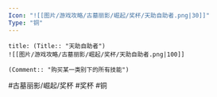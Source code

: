 ```yaml
---
Icon: "![[图片/游戏攻略/古墓丽影/崛起/奖杯/天助自助者.png|30]]"
Type: "铜"
---
```

```ad-common-bronze-trophy
title: (Title:: "天助自助者")
![[图片/游戏攻略/古墓丽影/崛起/奖杯/天助自助者.png|100]]

(Comment:: "购买某一类别下的所有技能")
```

#古墓丽影/崛起/奖杯 #奖杯 #铜
